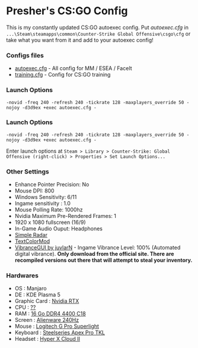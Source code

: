 # Presher's CS:GO Config

This is my constantly updated CS:GO autoexec config.
Put *autoexec.cfg* in `...\Steam\steamapps\common\Counter-Strike Global Offensive\csgo\cfg` or take what you want from it and add to your autoexec config! 

### Configs files
 + [autoexec.cfg](https://github.com/pressher/CSGO/blob/master/autoexec.cfg) - All config for MM / ESEA / FaceIt
 + [training.cfg](https://github.com/pressher/CSGO/blob/master/training.cfg) - Config for CS:GO training

### Launch Options

	-novid -freq 240 -refresh 240 -tickrate 128 -maxplayers_override 50 -nojoy -d3d9ex +exec autoexec.cfg -

### Launch Options

	-novid -freq 240 -refresh 240 -tickrate 128 -maxplayers_override 50 -nojoy -d3d9ex +exec autoexec.cfg -

Enter launch options at `Steam > Library > Counter-Strike: Global Offensive (right-click) > Properties > Set Launch Options...`

### Other Settings
+ Enhance Pointer Precision: No  
+ Mouse DPI: 800  
+ Windows Sensitivity: 6/11
+ Ingame sensitivity : 1.0
+ Mouse Polling Rate: 1000hz
+ Nvidia Maximum Pre-Rendered Frames: 1  
+ 1920 x 1080 fullscreen (16/9)
+ In-Game Audio Ouput: Headphones  
+ [Simple Radar](http://simpleradar.com/)
+ [TextColorMod](https://bananagaming.tv/textcolormod.php)
+ [VibranceGUI by juvlarN](http://vibrancegui.com/) - Ingame Vibrance Level: 100% (Automated digital vibrance). **Only download from the official site. There are recompiled versions out there that will attempt to steal your inventory.** 

### Hardwares
+ OS : Manjaro
+ DE : KDE Plasma 5
+ Graphic Card : [Nvidia RTX](https://amzn.to/)
+ CPU : [??](https://amzn.to/)
+ RAM : [16 Go DDR4 4400 C18](https://amzn.to/)
+ Screen : [Alienware 240Hz](https://amzn.to/)
+ Mouse : [Logitech G Pro Superlight](https://amzn.to/)
+ Keyboard : [Steelseries Apex Pro TKL](https://amzn.to/)
+ Headset : [Hyper X Cloud II](https://amzn.to/)
